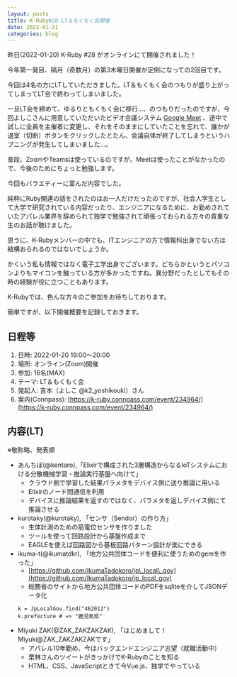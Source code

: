 ```yaml
---
layout: posts
title: K-Ruby#28 LT＆もくもく会開催
date: 2022-01-21
categories: blog
---
```


昨日(2022-01-20) K-Ruby #28 がオンラインにて開催されました！

今年第一発目、隔月（奇数月）の第3木曜日開催が定例になっての2回目です。

今回は4名の方にLTしていただきました。LT＆もくもく会のつもりが盛り上がってしまってLT会で終わってしまいました。

一旦LT会を締めて、ゆるりともくもく会に移行...、のつもりだったのですが、今回よしこさんに用意していただいたビデオ会議システム [Google Meet](https://apps.google.com/intl/ja/meet/) 、途中で試しに全員を主催者に変更し、それをそのままにしていたことを忘れて、誰かが退室（切断）ボタンをクリックしたとたん、会議自体が終了してしまうというハプニングが発生してしまいました...。

普段、ZoomやTeamsは使っているのですが、Meetは使ったことがなかったので、今後のためにちょっと勉強します。

今回もバラエティーに富んだ内容でした。

純粋にRuby関連の話をされたのはお一人だけだったのですが、社会人学生として大学で研究されている内容だったり、エンジニアになるために、お勤めされていたアパレル業界を辞められて独学で勉強されて頑張っておられる方々の貴重な生のお話が聴けました。

思うに、K-Rubyメンバーの中でも、ITエンジニアの方で情報科出身でない方は結構おられるのではないでしょうか。

かくいう私も情報ではなく電子工学出身でございます。どちらかというとパソコンよりもマイコンを触っている方が多かったですね。異分野だったとしてもその時の経験が役に立つこともあります。

K-Rubyでは、色んな方々のご参加をお待ちしております。

簡単ですが、以下開催概要を記録しておきます。

## 日程等

1. 日時: 2022-01-20 19:00～20:00
2. 場所: オンライン(Zoom)開催
3. 参加: 16名(MAX)
4. テーマ: LT＆もくもく会
5. 発起人: 吉本（よしこ @k2\_yoshikouki）さん
6. 案内(Connpass): [https://k-ruby.connpass.com/event/234964/](https://k-ruby.connpass.com/event/234964/)

## 内容(LT)

※敬称略、発表順

- あんちぽ(@kentaro),「Elixirで構成された3層構造からなるIoTシステムにおける分散機械学習・推論実行基盤へ向けて」
    - クラウド側で学習した結果パラメタをデバイス側に送り推論に用いる
    - Elixirのノード間通信を利用
    - デバイスに推論結果を返すのではなく、パラメタを返しデバイス側にて推論させる
- kurotaky(@kurotaky), 「センサ（Sendor）の作り方」
    - 生体計測のための筋電位センサを作りました
    - ツールを使って回路設計から基盤作成まで
    - EAGLEを使えば回路図から基板回路パターン設計が楽にできる
- ikuma-t(@ikumatdkr), 「地方公共団体コードを便利に使うためのgemを作った」
    - [https://github.com/IkumaTadokoro/jp\_local\_gov](https://github.com/IkumaTadokoro/jp_local_gov)
    - 総務省のサイトから地方公共団体コードのPDFをsqliteを介してJSONデータ化
    ```
    k = JpLocalGov.find("462012")
    k.prefecture # => "鹿児島県"
    ```
- Miyuki ZAK(@ZAK\_ZAKZAKZAK), 「はじめまして！Miyuki@ZAK\_ZAKZAKZAKです」
    - アパレル10年勤め、今はバックエンドエンジニア志望（就職活動中）
    - 栗林さんのツイートがきっかけでK-Rubyのことを知る
    - HTML、CSS、JavaScriptときて今Vue.js、独学でやっている

